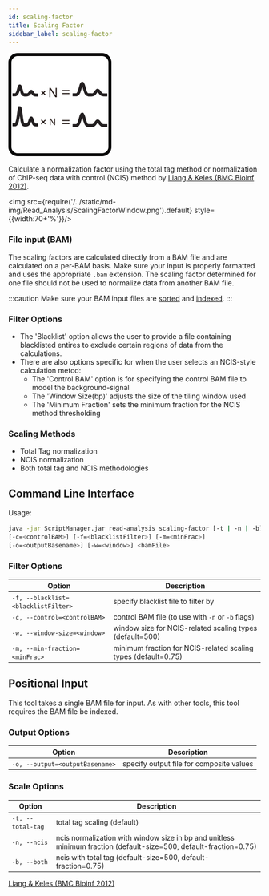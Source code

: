 ```yaml
---
id: scaling-factor
title: Scaling Factor
sidebar_label: scaling-factor
---
```


![scaling-factor](/../static/icons/Read_Analysis/ScalingFactor_square.svg)

Calculate a normalization factor using the total tag method or normalization of ChIP-seq data with control (NCIS) method by [Liang & Keles (BMC Bioinf 2012)][Liang_2012].


<img src={require('/../static/md-img/Read_Analysis/ScalingFactorWindow.png').default} style={{width:70+'%'}}/>


### File input (BAM)
The scaling factors are calculated directly from a BAM file and are calculated on a per-BAM basis. Make sure your input is properly formatted and uses the appropriate `.bam` extension. The scaling factor determined for one file should not be used to normalize data from another BAM file.

:::caution
Make sure your BAM input files are [sorted][sort-bam] and [indexed][bam-indexer].
:::

### Filter Options
* The 'Blacklist' option allows the user to provide a file containing blacklisted entires to exclude certain regions of data from the calculations.
* There are also options specific for when the user selects an NCIS-style calculation metod:
  * The 'Control BAM' option is for specifying the control BAM file to model the background-signal
  * The 'Window Size(bp)' adjusts the size of the tiling window used
  * The 'Minimum Fraction' sets the minimum fraction for the NCIS method thresholding

### Scaling Methods

* Total Tag normalization
* NCIS normalization
* Both total tag and NCIS methodologies


## Command Line Interface

Usage:
```bash
java -jar ScriptManager.jar read-analysis scaling-factor [-t | -n | -b] [-hV]
[-c=<controlBAM>] [-f=<blacklistFilter>] [-m=<minFrac>]
[-o=<outputBasename>] [-w=<window>] <bamFile>
```


### Filter Options
| Option | Description |
| ------ | ----------- |
| `-f, --blacklist=<blacklistFilter>` | specify blacklist file to filter by |
| `-c, --control=<controlBAM>` | control BAM file (to use with `-n` or `-b` flags) |
| `-w, --window-size=<window>` | window size for NCIS-related scaling types (default=500) |
| `-m, --min-fraction=<minFrac>` | minimum fraction for NCIS-related scaling types (default=0.75) |




## Positional Input

This tool takes a single BAM file for input. As with other tools, this tool requires the BAM file be indexed.


### Output Options

| Option | Description |
| ------ | ----------- |
| `-o, --output=<outputBasename>` | specify output file for composite values |


### Scale Options

| Option | Description |
| ------ | ----------- |
| `-t, --total-tag` | total tag scaling (default) |
| `-n, --ncis` | ncis normalization with window size in bp and unitless minimum fraction (default-size=500, default-fraction=0.75) |
| `-b, --both` | ncis with total tag (default-size=500, default-fraction=0.75) |

[Liang & Keles (BMC Bioinf 2012)][Liang_2012]


[Liang_2012]:https://pubmed.ncbi.nlm.nih.gov/22883957/
[file-format]:/docs/Guides/Getting-Started/file-formats

[sort-bam]:/docs/Tools/bam-manipulation/sort-bam
[bam-indexer]:/docs/Tools/bam-manipulation/bam-indexer

